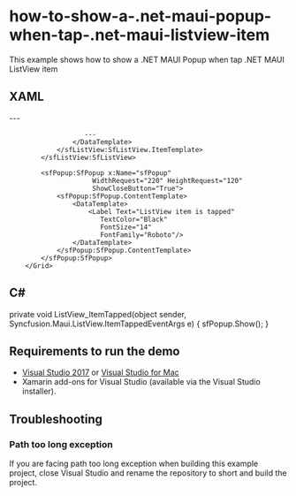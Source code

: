 # how-to-show-a-.net-maui-popup-when-tap-.net-maui-listview-item

This example shows how to show a .NET MAUI Popup when tap .NET MAUI ListView item

## XAML 
   <Grid>
            <sfListView:SfListView  x:Name="listView" ItemSize="56"
                                    ItemsSource="{Binding Items}" 
                                    SelectionMode="None"
                                    ItemTapped="ListView_ItemTapped">
                <sfListView:SfListView.ItemTemplate>
                    <DataTemplate>
                       ---

                       ---
                    </DataTemplate>
                </sfListView:SfListView.ItemTemplate>
            </sfListView:SfListView>

            <sfPopup:SfPopup x:Name="sfPopup" 
                         WidthRequest="220" HeightRequest="120"
                         ShowCloseButton="True">
                <sfPopup:SfPopup.ContentTemplate>
                    <DataTemplate>
                        <Label Text="ListView item is tapped"                           
                           TextColor="Black"
                           FontSize="14"
                           FontFamily="Roboto"/>
                    </DataTemplate>
                </sfPopup:SfPopup.ContentTemplate>
            </sfPopup:SfPopup>
        </Grid>

## C#

private void ListView_ItemTapped(object sender, Syncfusion.Maui.ListView.ItemTappedEventArgs e)
{
    sfPopup.Show();
}

## Requirements to run the demo

* [Visual Studio 2017](https://visualstudio.microsoft.com/downloads/) or [Visual Studio for Mac](https://visualstudio.microsoft.com/vs/mac/)
* Xamarin add-ons for Visual Studio (available via the Visual Studio installer).

## Troubleshooting

### Path too long exception

If you are facing path too long exception when building this example project, close Visual Studio and rename the repository to short and build the project.